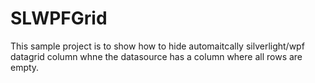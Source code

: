 # SLWPFGrid
This sample project is to show how to hide automaitcally silverlight/wpf datagrid column whne the datasource has a column where all rows are empty.
